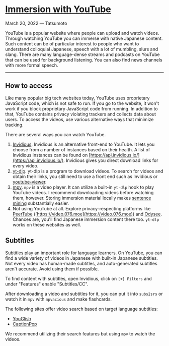 # [Immersion with YouTube](https://tatsumoto-ren.github.io/blog/immersion-with-youtube.html)

March 20, 2022 — Tatsumoto

YouTube is a popular website where people can upload and watch videos. Through watching YouTube you can immerse with native Japanese content. Such content can be of particular interest to people who want to understand colloquial Japanese, speech with a lot of mumbling, slurs and slang. There are many language-dense streams and podcasts on YouTube that can be used for background listening. You can also find news channels with more formal speech.

---

## [](https://tatsumoto-ren.github.io/blog/immersion-with-youtube.html#how-to-access "Permanent link")

## How to access

Like many popular big tech websites today, YouTube uses proprietary JavaScript code, which is not safe to run. If you go to the website, it won't work if you block proprietary JavaScript code from running. In addition to that, YouTube contains privacy violating trackers and collects data about users. To access the videos, use various alternative ways that minimize tracking.

There are several ways you can watch YouTube.

1. [Invidious](https://github.com/iv-org/invidious). Invidious is an alternative front-end to YouTube. It lets you choose from a number of instances based on their health. A list of Invidious instances can be found on [https://api.invidious.io/](https://api.invidious.io/). Invidious gives you direct download links for every video.
2. [yt-dlp](https://wiki.archlinux.org/index.php/yt-dlp). yt-dlp is a program to download videos. To search for videos and obtain their links, you still need to use a front end such as Invidious or [youtube-viewer](https://github.com/trizen/youtube-viewer).
3. [mpv](https://wiki.archlinux.org/title/Mpv). `mpv` is a video player. It can utilize a built-in `yt-dlp` hook to play YouTube videos. I recommend downloading videos before watching them, however. Storing immersion material locally makes [sentence mining](https://tatsumoto-ren.github.io/blog/sentence-mining.html) substantially easier.
4. Not using YouTube at all. Explore privacy-respecting platforms like [PeerTube](https://joinpeertube.org/) ([https://video.076.moe](https://video.076.moe)) and [Odysee](https://odysee.com/). Chances are, you'll find Japanese immersion content there too. `yt-dlp` works on these websites as well.

## [](https://tatsumoto-ren.github.io/blog/immersion-with-youtube.html#subtitles "Permanent link")

## Subtitles

Subtitles play an important role for language learners. On YouTube, you can find a wide variety of videos in Japanese with built-in Japanese subtitles. Not every video has human-made subtitles, and auto-generated subtitles aren't accurate. Avoid using them if possible.

To find content with subtitles, open Invidious, click on `[+] Filters` and under "Features" enable "Subtitles/CC".

After downloading a video and subtitles for it, you can put it into `subs2srs` or watch it in `mpv` with `mpvacious` and make flashcards.

The following sites offer video search based on target language subtitles:

- [YouGlish](https://youglish.com/japanese)
- [CaptionPop](https://www.captionpop.com/)

We recommend utilizing their search features but using `mpv` to watch the videos.